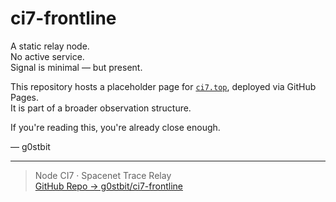 # ci7-frontline

A static relay node.  
No active service.  
Signal is minimal — but present.

This repository hosts a placeholder page for [`ci7.top`](https://ci7.top), deployed via GitHub Pages.  
It is part of a broader observation structure.

If you're reading this, you're already close enough.

— g0stbit

---

> Node CI7 · Spacenet Trace Relay  
> [GitHub Repo → g0stbit/ci7-frontline](https://github.com/g0stbit/ci7-frontline)
